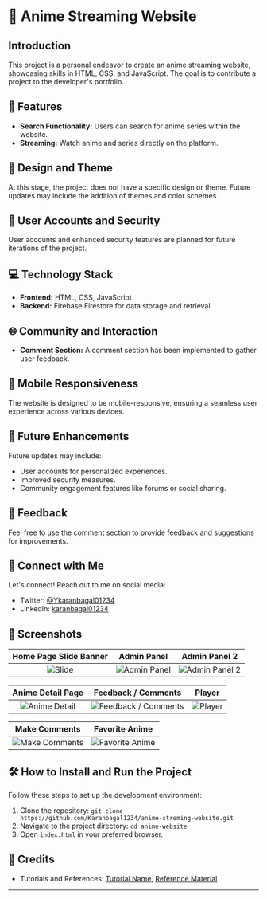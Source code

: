 # 🌟 Anime Streaming Website

## Introduction

This project is a personal endeavor to create an anime streaming website, showcasing skills in HTML, CSS, and JavaScript. The goal is to contribute a project to the developer's portfolio.

## 🚀 Features

- **Search Functionality:** Users can search for anime series within the website.
- **Streaming:** Watch anime and series directly on the platform.

## 🎨 Design and Theme

At this stage, the project does not have a specific design or theme. Future updates may include the addition of themes and color schemes.

## 👥 User Accounts and Security

User accounts and enhanced security features are planned for future iterations of the project.

## 💻 Technology Stack

- **Frontend:** HTML, CSS, JavaScript
- **Backend:** Firebase Firestore for data storage and retrieval.

## 🌐 Community and Interaction

- **Comment Section:** A comment section has been implemented to gather user feedback.

## 📱 Mobile Responsiveness

The website is designed to be mobile-responsive, ensuring a seamless user experience across various devices.

## 🚀 Future Enhancements

Future updates may include:
- User accounts for personalized experiences.
- Improved security measures.
- Community engagement features like forums or social sharing.

## 📢 Feedback

Feel free to use the comment section to provide feedback and suggestions for improvements.

## 📣 Connect with Me

Let's connect! Reach out to me on social media:
- Twitter: [@Ykaranbagal01234](https://twitter.com/karanbagal01234)
- LinkedIn: [karanbagal01234](https://www.linkedin.com/in/karanbagal01234/)

## 📸 Screenshots

| Home Page Slide Banner | Admin Panel | Admin Panel 2 |
|:-----------------------:|:------------:|:-------------:|
| ![Slide](https://drive.google.com/uc?id=1_NOH6vRaUeNuXMoD2Xw_2RsyHIIFCkDA) | ![Admin Panel](https://drive.google.com/uc?id=1OXwbDr3xhIpMo8lHLvzHE5Urf542pcmp) | ![Admin Panel 2](https://drive.google.com/uc?id=19WTREsuMX-VS43lJmAaDCr41WTWjZK5e) |

| Anime Detail Page | Feedback / Comments | Player |
|:------------------:|:---------------------:|:------:|
| ![Anime Detail](https://drive.google.com/uc?id=1w9ZE0B0d-3Ne3S5gxwmPAui7FC8zqJmL) | ![Feedback / Comments](https://drive.google.com/uc?id=1B82PuiOcBLCY8XcZFA5rCQdIe5WzwkUe) | ![Player](https://drive.google.com/uc?id=1QkrcnfFJKT2gYAJ_M5R4EPfeQsRSt5Kb) |

| Make Comments | Favorite Anime |
|:--------------:|:--------------:|
| ![Make Comments](https://drive.google.com/uc?id=1Y48fIKbrOrm0EDl3iRXkhB9XyMtI-Ntj) | ![Favorite Anime](https://drive.google.com/uc?id=1Pktiy8k22W7Ntpwj_aQI4Ua17UGAFRhG) |


## 🛠️ How to Install and Run the Project

Follow these steps to set up the development environment:

1. Clone the repository: `git clone https://github.com/Karanbagal1234/anime-streming-website.git`
2. Navigate to the project directory: `cd anime-website`
3. Open `index.html` in your preferred browser.



## 📝 Credits

- Tutorials and References: [Tutorial Name](link_to_tutorial), [Reference Material](link_to_reference)

---
